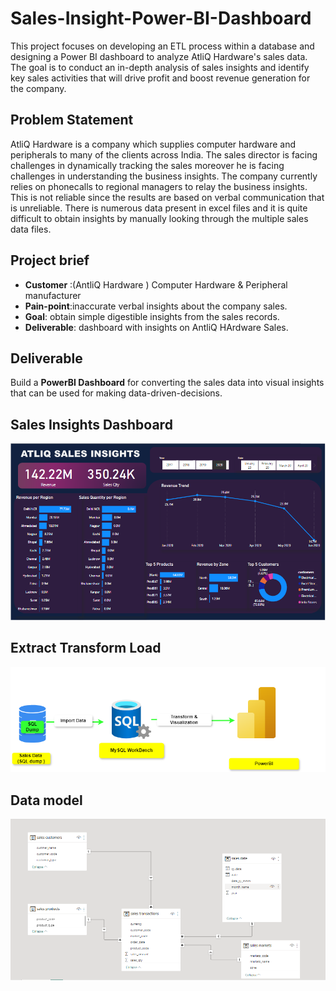 # Sales-Insight-Power-BI-Dashboard
This project focuses on developing an ETL process within a database and designing a Power BI dashboard to analyze AtliQ Hardware's sales data. The goal is to conduct an in-depth analysis of sales insights and identify key sales activities that will drive profit and boost revenue generation for the company.

## Problem Statement
AtliQ Hardware is a company which supplies computer hardware and peripherals to many of the clients across India. The sales director is facing challenges in dynamically tracking the sales moreover he is facing challenges in understanding the business insights. The company currently relies on phonecalls to regional managers to relay the business insights. This is not reliable since the results are based on verbal communication that is unreliable. There is numerous data present in excel files and it is quite difficult to obtain insights by manually looking through the multiple sales data files.

## Project brief
- **Customer** :(AntliQ Hardware ) Computer Hardware & Peripheral manufacturer
- **Pain-point**:inaccurate verbal insights about the company sales.
- **Goal**: obtain simple digestible insights from the sales records.
- **Deliverable**:  dashboard with insights on AntliQ HArdware Sales.

## Deliverable
Build a **PowerBI Dashboard** for converting the sales data into visual insights that can be used for making data-driven-decisions. 

## Sales Insights Dashboard
![Key Insights](https://github.com/Njeri-Gitome/Sales-Insight-Power-BI-Dashboard/blob/main/insights.PNG)

## Extract Transform Load
![ETL](https://github.com/Njeri-Gitome/Sales-Insight-Power-BI-Dashboard/blob/main/etl%20framework.drawio.png)

## Data model
![Data Model](https://github.com/Njeri-Gitome/Sales-Insight-Power-BI-Dashboard/blob/main/data%20model.PNG)
